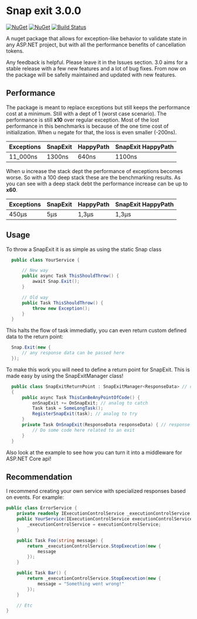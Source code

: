 ﻿# Snap exit 3.0.0
[![NuGet](https://img.shields.io/nuget/v/SnapExit.svg)](https://www.nuget.org/packages/SnapExit/)
[![NuGet](https://img.shields.io/nuget/dt/SnapExit.svg)](https://www.nuget.org/packages/SnapExit/)
[![Build Status](https://dev.azure.com/robertsundstrom/SnapExit/_apis/build/status/robertsundstrom.SnapExit?branchName=master)](https://dev.azure.com/robertsundstrom/SnapExit/_build/latest?definitionId=1&branchName=master)

A nuget package that allows for exception-like behavior to validate state in any ASP.NET project, but with all the performance benefits of cancellation tokens.

Any feedback is helpful. Please leave it in the Issues section.
3.0 aims for a stable release with a few new features and a lot of bug fixes. From now on the package will be safelly maintained and updated with new features.

## Performance
The package is meant to replace exceptions but still keeps the performance cost at a minimum.
Still with a dept of 1 (worst case scenario). The performance is still **x10** over regular exception.
Most of the lost performance in this benchmarks is because of the one time cost of initialization. When u negate for that, the loss is even smaller (-200ns).

| Exceptions | SnapExit | HappyPath | SnapExit HappyPath |
|------------|----------|-----------|--------------------|
| 11_000ns   | 1300ns   | 640ns     | 1100ns             |


When u increase the stack dept the performance of exceptions becomes worse. So with a 100 deep stack these are the benchmarking results.
As you can see with a deep stack debt the performance increase can be up to **x60**.

| Exceptions | SnapExit | HappyPath | SnapExit HappyPath |
|------------|----------|-----------|--------------------|
| 450μs      | 5μs      | 1,3μs     | 1,3μs              |

## Usage

To throw a SnapExit it is as simple as using the static Snap class

```csharp
  public class YourService {

      // New way
      public async Task ThisShouldThrow() {
          await Snap.Exit();
      }

      // Old way
      public Task ThisShouldThrow() {
          throw new Exception();
      }
  }
```

This halts the flow of task immediatly, you can even return custom defined data to the return point:
```csharp
  Snap.Exit(new {
      // any response data can be passed here
  });
```

To make this work you will need to define a return point for SnapExit. This is made easy by using the SnapExitManager class!
```csharp
  public class SnapExitReturnPoint : SnapExitManager<ResponseData> // can be inherited from or instantiated
  {
      public async Task ThisCanBeAnyPointOfCode() {
          onSnapExit += OnSnapExit; // analog to catch
          Task task = SomeLongTask();
          RegisterSnapExit(task); // analog to try
      }
      private Task OnSnapExit(ResponseData responseData) { // response is data passed at error time
          // Do some code here related to an exit
      }
  }
```

Also look at the example to see how you can turn it into a middleware for ASP.NET Core api!

## Recommendation

I recommend creating your own service with specialized responses based on events.
For example:

```csharp
public class ErrorService {
    private readonly IExecutionControlService _executionControlService;
    public YourService(IExecutionControlService executionControlService) {
        _executionControlService = executionControlService;
    }

    public Task Foo(string message) {
        return _executionControlService.StopExecution(new {
            message
        });
    }

    public Task Bar() {
        return _executionControlService.StopExecution(new {
            message = "Something went wrong!"
        });
    }

    // Etc
}
```
